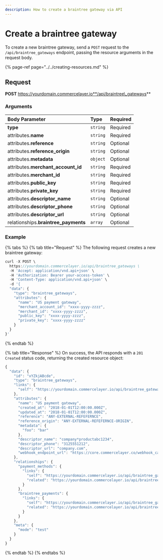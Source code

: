 ```yaml
---
description: How to create a braintree gateway via API
---
```


# Create a braintree gateway

To create a new braintree gateway, send a `POST` request to the `/api/braintree_gateways` endpoint, passing the resource arguments in the request body.

{% page-ref page="../../creating-resources.md" %}

## Request

**POST** https://yourdomain.commercelayer.io**/api/braintree\_gateways**

### Arguments

| Body Parameter | Type | Required |
| :--- | :--- | :--- |
| **type** | `string` | Required |
| attributes.**name** | `string` | Required |
| attributes.**reference** | `string` | Optional |
| attributes.**reference\_origin** | `string` | Optional |
| attributes.**metadata** | `object` | Optional |
| attributes.**merchant\_account\_id** | `string` | Required |
| attributes.**merchant\_id** | `string` | Required |
| attributes.**public\_key** | `string` | Required |
| attributes.**private\_key** | `string` | Required |
| attributes.**descriptor\_name** | `string` | Optional |
| attributes.**descriptor\_phone** | `string` | Optional |
| attributes.**descriptor\_url** | `string` | Optional |
| relationships.**braintree\_payments** | `array` | Optional |

### Example

{% tabs %}
{% tab title="Request" %}
The following request creates a new braintree gateway:

```javascript
curl -X POST \
  https://yourdomain.commercelayer.io/api/braintree_gateways \
  -H 'Accept: application/vnd.api+json' \
  -H 'Authorization: Bearer your-access-token' \
  -H 'Content-Type: application/vnd.api+json' \
  -d '{
  "data": {
    "type": "braintree_gateways",
    "attributes": {
      "name": "US payment gateway",
      "merchant_account_id": "xxxx-yyyy-zzzz",
      "merchant_id": "xxxx-yyyy-zzzz",
      "public_key": "xxxx-yyyy-zzzz",
      "private_key": "xxxx-yyyy-zzzz"
    }
  }
}'
```
{% endtab %}

{% tab title="Response" %}
On success, the API responds with a `201 Created` status code, returning the created resource object:

```javascript
{
  "data": {
    "id": "xYZkjABcde",
    "type": "braintree_gateways",
    "links": {
      "self": "https://yourdomain.commercelayer.io/api/braintree_gateways/xYZkjABcde"
    },
    "attributes": {
      "name": "US payment gateway",
      "created_at": "2018-01-01T12:00:00.000Z",
      "updated_at": "2018-01-01T12:00:00.000Z",
      "reference": "ANY-EXTERNAL-REFEFERNCE",
      "reference_origin": "ANY-EXTERNAL-REFEFERNCE-ORIGIN",
      "metadata": {
        "foo": "bar"
      },
      "descriptor_name": "company*productabc1234",
      "descriptor_phone": "3125551212",
      "descriptor_url": "company.com",
      "webhook_endpoint_url": "https://core.commercelayer.co/webhook_callbacks/braintree_gateways/xxxxx"
    },
    "relationships": {
      "payment_methods": {
        "links": {
          "self": "https://yourdomain.commercelayer.io/api/braintree_gateways/xYZkjABcde/relationships/payment_methods",
          "related": "https://yourdomain.commercelayer.io/api/braintree_gateways/xYZkjABcde/payment_methods"
        }
      },
      "braintree_payments": {
        "links": {
          "self": "https://yourdomain.commercelayer.io/api/braintree_gateways/xYZkjABcde/relationships/braintree_payments",
          "related": "https://yourdomain.commercelayer.io/api/braintree_gateways/xYZkjABcde/braintree_payments"
        }
      }
    },
    "meta": {
      "mode": "test"
    }
  }
}
```
{% endtab %}
{% endtabs %}

